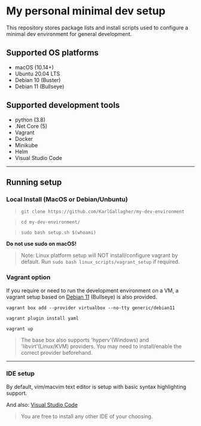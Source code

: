 # My personal minimal dev setup

This repository stores package lists and install scripts used to configure a minimal dev environment for general development.

## Supported OS platforms
- macOS (10.14+)
- Ubuntu 20.04 LTS
- Debian 10 (Buster)
- Debian 11 (Bullseye)

## Supported development tools
- python (3.8)
- .Net Core (5)
- Vagrant
- Docker
- Minikube
- Helm
- Visual Studio Code

---
## Running setup

### Local Install (MacOS or Debian/Unbuntu)

>`git clone https://github.com/KarlGallagher/my-dev-environment`

>`cd my-dev-environment/`

>`sudo bash setup.sh $(whoami)`

**Do not use sudo on macOS!**

>Note: Linux platform setup will NOT install/configure vagrant by default. Run `sudo bash linux_scripts/vagrant_setup` if required.

### Vagrant option
If you require or need to run the development environment on a VM, a vagrant setup based on [Debian 11](https://www.debian.org/releases/stable/https://www.debian.org/releases/stable/) (Bullseye) is also provided.

`vagrant box add --provider virtualbox --no-tty generic/debian11`

`vagrant plugin install yaml`

`vagrant up`

>The base box also supports 'hyperv'(Windows) and 'libvirt'(Linux/KVM) providers. 
You may need to install/enable the correct provider beforehand.

  ---

### IDE setup
By default, vim/macvim text editor is setup with basic syntax highlighting support.

And also: [Visual Studio Code](https://code.visualstudio.com/download)

>You are free to install any other IDE of your choosing.